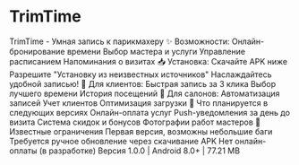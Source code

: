 # TrimTime
TrimTime - Умная запись к парикмахеру
✨ Возможности:
Онлайн-бронирование времени
Выбор мастера и услуги
Управление расписанием
Напоминания о визитах
📥 Установка:
Скачайте APK ниже
Разрешите "Установку из неизвестных источников"
Наслаждайтесь удобной записью!
🎯 Для клиентов:
Быстрая запись за 3 клика
Выбор лучшего времени
История посещений
💈 Для салонов:
Автоматизация записей
Учет клиентов
Оптимизация загрузки
🔄 Что планируется в следующих версиях
 Онлайн-оплата услуг
 Push-уведомления за день до визита
 Система скидок и бонусов
 Фотографии работ мастеров
🐛 Известные ограничения
Первая версия, возможны небольшие баги
Требуется ручное обновление через скачивание APK
Нет онлайн-оплаты (в разработке)
Версия 1.0.0 | Android 8.0+ | 77.21 MB
